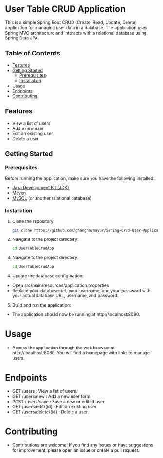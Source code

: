 # User Table CRUD Application

This is a simple Spring Boot CRUD (Create, Read, Update, Delete) application for managing user data in a database. The application uses Spring MVC architecture and interacts with a relational database using Spring Data JPA.

## Table of Contents

- [Features](#features)
- [Getting Started](#getting-started)
  - [Prerequisites](#prerequisites)
  - [Installation](#installation)
- [Usage](#usage)
- [Endpoints](#endpoints)
- [Contributing](#contributing)


## Features

- View a list of users
- Add a new user
- Edit an existing user
- Delete a user

## Getting Started

### Prerequisites

Before running the application, make sure you have the following installed:

- [Java Development Kit (JDK)](https://www.oracle.com/java/technologies/javase-downloads.html)
- [Maven](https://maven.apache.org/download.cgi)
- [MySQL](https://dev.mysql.com/downloads/) (or another relational database)

### Installation

1. Clone the repository:

    ```bash
   git clone https://github.com/ghanghavmayur/Spring-Crud-User-Application.git

3. Navigate to the project directory:
 
    ```bash
    cd UserTableCrudApp
    
4. Navigate to the project directory:  
 
   ```bash
   cd UserTableCrudApp
   
5. Update the database configuration:
- Open src/main/resources/application.properties
- Replace your-database-url, your-username, and your-password with your actual database URL, username, and password.

5. Build and run the application:
- The application should now be running at  http://localhost:8080.

# Usage
- Access the application through the web browser at http://localhost:8080. You will find a homepage with links to manage users.

# Endpoints
- GET   /users :  View a list of users.
- GET   /users/new :  Add a new user form.
- POST   /users/save :  Save a new or edited user.
- GET   /users/edit/{id} :  Edit an existing user.
- GET   /users/delete/{id} :  Delete a user.

# Contributing
- Contributions are welcome! If you find any issues or have suggestions for improvement, please open an issue or create a pull request.
